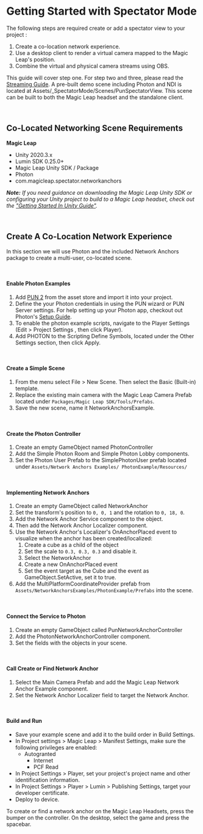 # Getting Started with Spectator Mode

The following steps are required create or add a spectator view to your project :
1. Create a co-location network experience.
2. Use a desktop client to render a virtual camera mapped to the Magic Leap's position.
3. Combine the virtual and physical camera streams using OBS.

This guide will cover step one. For step two and three, please read the [Streaming Guide](https://github.com/magicleap/spectator-mode/Documentation/StreamingGuide.md). A pre-built demo scene including Photon and NDI is located at Assets/_SpectatorMode/Scenes/PunSpectatorView. This scene can be built to both the Magic Leap headset and the standalone client.

<br/>

## Co-Located Networking Scene Requirements

**Magic Leap**
- Unity 2020.3.x
- Lumin SDK 0.25.0+
- Magic Leap Unity SDK / Package
- Photon
- com.magicleap.spectator.networkanchors

***Note:** If you need guidance on downloading the Magic Leap Unity SDK or configuring your Unity project to build to a Magic Leap headset, check out the ["Getting Started In Unity Guide"](https://developer.magicleap.com/en-us/learn/guides/unity-setup-intro).*

<br/>

## Create A Co-Location Network Experience
In this section we will use Photon and the included Network Anchors package to create a multi-user, co-located scene.

<br/>

####  Enable Photon Examples
1. Add [PUN 2](https://assetstore.unity.com/packages/tools/network/pun-2-free-119922) from the asset store and import it into your project.
2. Define the your Photon credentials in using the PUN wizard or PUN Server settings. For help setting up your Photon app, checkout out Photon's [Setup Guide](https://doc.photonengine.com/zh-cn/pun/v2/demos-and-tutorials/pun-basics-tutorial/intro).
3. To enable the photon example scripts, navigate to the Player Settings  (Edit > Project Settings , then click Player).
4. Add PHOTON to the Scripting Define Symbols, located under the Other Settings section, then click Apply.

<br/>

#### Create a Simple Scene
1. From the menu select File > New Scene. Then select the Basic (Built-in) template.
2. Replace the existing main camera with the Magic Leap Camera Prefab located under `Packages/Magic Leap SDK/Tools/Prefabs`.
3. Save the new scene, name it NetworkAnchorsExample.

<br/>

#### Create the Photon Controller
1. Create an empty GameObject named PhotonController
2. Add the Simple Photon Room and Simple Photon Lobby components.
3. Set the Photon User Prefab to the SimplePhotonUser prefab located under `Assets/Network Anchors Examples/ PhotonExample/Resources/`

<br/>

#### Implementing Network Anchors
1. Create an empty GameObject called NetworkAnchor
2. Set the transform's position to `0, 0, 1` and the rotation to `0, 18, 0`.
3. Add the Network Anchor Service component to the object. 
4. Then add the Network Anchor Localizer component.
5. Use the Network Anchor's Localizer's OnAnchorPlaced event to visualize when the anchor has been created/localized:
    1. Create a cube as a child of the object
    2. Set the scale to `0.3, 0.3, 0.3` and disable it. 
    3. Select the NetworkAnchor
    4. Create a new OnAnchorPlaced event
    5. Set the event target as the Cube and the event as GameObject.SetActive, set it to true.
1. Add the MultiPlatformCoordinateProvider prefab from `Assets/NetworkAnchorsExamples/PhotonExample/Prefabs` into the scene.

<br/>

#### Connect the Service to Photon
1. Create an empty GameObject called PunNetworkAnchorController
2. Add the PhotonNetworkAnchorController component.
3. Set the fields with the objects in your scene.

<br/>

#### Call Create or Find Network Anchor
1. Select the Main Camera Prefab and add the Magic Leap Network Anchor Example component.
2. Set the Network Anchor Localizer field to target the Network Anchor.

<br/>

#### Build and Run
- Save your example scene and add it to the build order in Build Settings.
- In Project settings > Magic Leap > Manifest Settings, make sure the following privileges are enabled:
    - Autogranted
        - Internet
        - PCF Read
- In Project Settings > Player, set your project's project name and other identification information.
- In Project Settings > Player > Lumin > Publishing Settings, target your developer certificate.
- Deploy to device. 

To create or find a network anchor on the Magic Leap Headsets, press the bumper on the controller. On the desktop, select the game and press the spacebar.